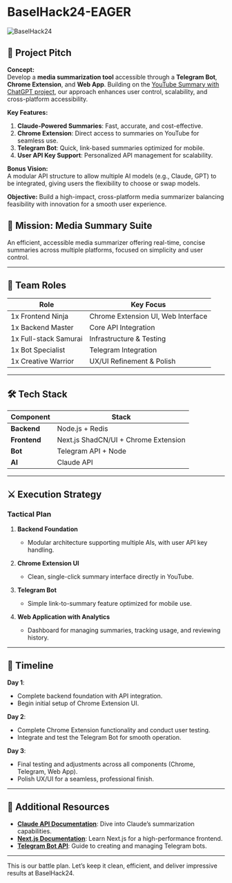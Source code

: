 # BaselHack24-EAGER

![BaselHack24](hack.webp)

## 📢 Project Pitch

**Concept:**  
Develop a **media summarization tool** accessible through a **Telegram Bot**, **Chrome Extension**, and **Web App**. Building on the [YouTube Summary with ChatGPT project](https://github.com/kazuki-sf/YouTube_Summary_with_ChatGPT), our approach enhances user control, scalability, and cross-platform accessibility.

**Key Features:**
1. **Claude-Powered Summaries**: Fast, accurate, and cost-effective.
2. **Chrome Extension**: Direct access to summaries on YouTube for seamless use.
3. **Telegram Bot**: Quick, link-based summaries optimized for mobile.
4. **User API Key Support**: Personalized API management for scalability.

**Bonus Vision:**  
A modular API structure to allow multiple AI models (e.g., Claude, GPT) to be integrated, giving users the flexibility to choose or swap models.

**Objective:** Build a high-impact, cross-platform media summarizer balancing feasibility with innovation for a smooth user experience.

## 🎯 Mission: Media Summary Suite

An efficient, accessible media summarizer offering real-time, concise summaries across multiple platforms, focused on simplicity and user control.


---

## 👥 Team Roles

| Role                | Key Focus                                  |
|---------------------|--------------------------------------------|
| 1x Frontend Ninja   | Chrome Extension UI, Web Interface         |
| 1x Backend Master   | Core API Integration                       |
| 1x Full-stack Samurai | Infrastructure & Testing               |
| 1x Bot Specialist   | Telegram Integration                       |
| 1x Creative Warrior | UX/UI Refinement & Polish                  |

---

## 🛠️ Tech Stack

| Component         | Stack               |
|-------------------|---------------------|
| **Backend**       | Node.js + Redis     |
| **Frontend**      | Next.js ShadCN/UI + Chrome Extension|
| **Bot**           | Telegram API + Node |
| **AI**            | Claude API          |

---

## ⚔️ Execution Strategy

### Tactical Plan

1. **Backend Foundation**  
   - Modular architecture supporting multiple AIs, with user API key handling.

2. **Chrome Extension UI**  
   - Clean, single-click summary interface directly in YouTube.

3. **Telegram Bot**  
   - Simple link-to-summary feature optimized for mobile use.

4. **Web Application with Analytics**  
   - Dashboard for managing summaries, tracking usage, and reviewing history.

---

## 📅 Timeline

**Day 1**:  
- Complete backend foundation with API integration.
- Begin initial setup of Chrome Extension UI.

**Day 2**:  
- Complete Chrome Extension functionality and conduct user testing.
- Integrate and test the Telegram Bot for smooth operation.

**Day 3**:  
- Final testing and adjustments across all components (Chrome, Telegram, Web App).
- Polish UX/UI for a seamless, professional finish.

---

## 📂 Additional Resources

- **[Claude API Documentation](https://example.com/claude-api)**: Dive into Claude’s summarization capabilities.
- **[Next.js Documentation](https://nextjs.org/docs)**: Learn Next.js for a high-performance frontend.
- **[Telegram Bot API](https://core.telegram.org/bots/api)**: Guide to creating and managing Telegram bots.

---

This is our battle plan. Let’s keep it clean, efficient, and deliver impressive results at BaselHack24.
